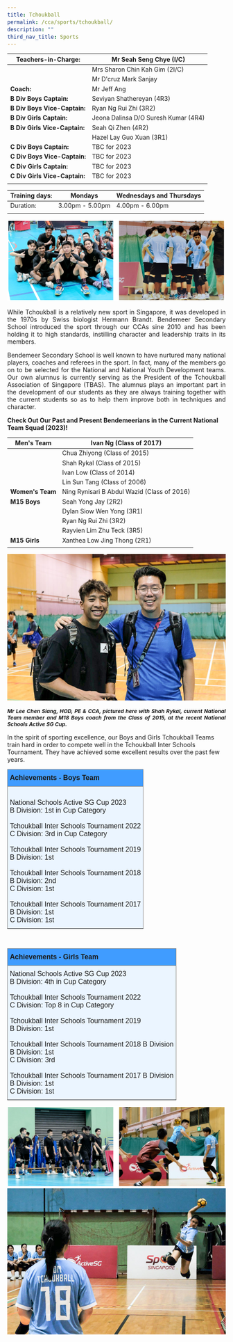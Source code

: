 ```yaml
---
title: Tchoukball
permalink: /cca/sports/tchoukball/
description: ""
third_nav_title: Sports
---
```

|  **Teachers-in-Charge:** | Mr Seah Seng Chye (I/C) | 
| -------- | -------- |
| |Mrs Sharon Chin Kah Gim (2I/C)  |
|  |  Mr D'cruz Mark Sanjay |
|**Coach:** | Mr Jeff Ang|
|**B Div Boys Captain:** |Seviyan Shathereyan (4R3) |
| **B Div Boys Vice-Captain:**|Ryan Ng Rui Zhi (3R2)|
|**B Div Girls Captain:** |Jeona Dalinsa D/O Suresh Kumar (4R4)    |
| **B Div Girls Vice-Captain:** |Seah Qi Zhen (4R2) |
| | Hazel Lay Guo Xuan (3R1) |
|**C Div Boys Captain:** |TBC for 2023 |
| **C Div Boys Vice-Captain:**|TBC for 2023|
|**C Div Girls Captain:** |TBC for 2023   |
| **C Div Girls Vice-Captain:** |TBC for 2023 |
|  |  |

| Training days: | Mondays  | Wednesdays and Thursdays|
| - | -| -|
| Duration: |  3.00pm - 5.00pm | 4.00pm - 6.00pm |
|  | |

![](/images/Cca/cca-tchouckball-41.jpg)



<p style="text-align:justify">
While Tchoukball is a relatively new sport in Singapore, it was developed in the 1970s by Swiss biologist Hermann Brandt. Bendemeer Secondary School introduced the sport through our CCAs sine 2010 and has been holding it to high standards, instilling character and leadership traits in its members. </p>

<p style="text-align:justify">
Bendemeer Secondary School is well known to have nurtured many national players, coaches and referees in the sport. In fact, many of the members go on to be selected for the National and National Youth Development teams. Our own alumnus is currently serving as the President of the Tchoukball Association of Singapore (TBAS). The alumnus plays an important part in the development of our students as they are always training together with the current students so as to help them improve both in techniques and character. </p>

**Check Out Our Past and Present Bendemeerians in the Current National Team Squad (2023)!**
<br>

|  **Men's Team** | Ivan Ng (Class of 2017)| 
| -------- | -------- |
| |Chua Zhiyong (Class of 2015)  |
|  |  Shah Rykal (Class of 2015) |
|  | Ivan Low (Class of 2014) |
|  | Lin Sun Tang (Class of 2006) |
|  **Women's Team** | Ning Rynisari B Abdul Wazid (Class of 2016)| 
|  **M15 Boys** | Seah Yong Jay (2R2)| 
| |Dylan Siow Wen Yong (3R1)  |
|  |  Ryan Ng Rui Zhi (3R2) |
|  | Rayvien Lim Zhu Teck (3R5) |
|  **M15 Girls** | Xanthea Low Jing Thong (2R1)| 
|  |  |

![](/images/Cca/cca-tchouckball-43.jpg)
<p style="text-align:justify; font-size:12px"><b><i>Mr Lee Chen Siang, HOD, PE &amp; CCA,  pictured here with Shah Rykal, current National Team member and M18 Boys coach from the Class of 2015, at the recent National Schools Active SG Cup.</i></b></p>

In the spirit of sporting excellence, our Boys and Girls Tchoukball Teams train hard in order to compete well in the Tchoukball Inter Schools Tournament. They have achieved some excellent results over the past few years. 

<style type="text/css">
.tg  {border-collapse:collapse;border-spacing:0;}
.tg td{border-color:black;border-style:solid;border-width:1px;font-family:Arial, sans-serif;font-size:14px;
  overflow:hidden;padding:10px 5px;word-break:normal;}
.tg th{border-color:black;border-style:solid;border-width:1px;font-family:Arial, sans-serif;font-size:14px;
  font-weight:normal;overflow:hidden;padding:10px 5px;word-break:normal;}
.tg .tg-3i1z{background-color:#ebf5ff;border-color:inherit;font-size:medium;text-align:left;vertical-align:top}
.tg .tg-ts73{background-color:#409cff;border-color:inherit;font-size:medium;text-align:left;vertical-align:top}
</style>
<table class="tg">
<thead>
  <tr>
    <th class="tg-ts73"><span style="font-weight:bold">Achievements - Boys Team</span></th>
  </tr>
</thead>
<tbody>
  <tr>
    <td class="tg-3i1z"><br>National Schools Active SG Cup 2023<br>B Division: 1st in Cup Category<br><br>Tchoukball Inter Schools Tournament 2022<br>C Division: 3rd in Cup Category<br><br>Tchoukball Inter Schools Tournament 2019<br>B Division: 1st<br><br>Tchoukball Inter Schools Tournament 2018 <br>B Division:  2nd <br>C Division: 1st<br><br>Tchoukball Inter Schools Tournament 2017 <br>B Division: 1st<br>C Division: 1st<br></td>
  </tr>
</tbody>
</table>

<br>

<style type="text/css">
.tg  {border-collapse:collapse;border-spacing:0;}
.tg td{border-color:black;border-style:solid;border-width:1px;font-family:Arial, sans-serif;font-size:14px;
  overflow:hidden;padding:10px 5px;word-break:normal;}
.tg th{border-color:black;border-style:solid;border-width:1px;font-family:Arial, sans-serif;font-size:14px;
  font-weight:normal;overflow:hidden;padding:10px 5px;word-break:normal;}
.tg .tg-3i1z{background-color:#ebf5ff;border-color:inherit;font-size:medium;text-align:left;vertical-align:top}
.tg .tg-ts73{background-color:#409cff;border-color:inherit;font-size:medium;text-align:left;vertical-align:top}
</style>
<table class="tg">
<thead>
  <tr>
    <th class="tg-ts73"><span style="font-weight:bold">Achievements - Girls Team</span></th>
  </tr>
</thead>
<tbody>
  <tr>
    <td class="tg-3i1z">National Schools Active SG Cup 2023<br>B Division: 4th in Cup Category <br><br>Tchoukball Inter Schools Tournament 2022 <br>C Division: Top 8 in Cup Category<br><br>Tchoukball Inter Schools Tournament 2019 <br>B Division: 1st <br><br>Tchoukball Inter Schools Tournament 2018 B Division <br>B Division: 1st<br>C Division:  3rd<br><br>Tchoukball Inter Schools Tournament 2017 B Division <br>B Division: 1st <br>C Division: 1st<br></td>
  </tr>
</tbody>
</table>

![](/images/Cca/cca-tchouckball-42.jpg)
<br>
![](/images/Cca/cca-tchouckball-44.jpg)
<br>